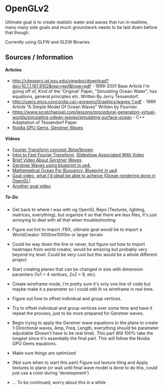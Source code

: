 # OpenGLv2
Ultimate goal is to create realistic water and waves that run in realtime, many many side goals and much groundwork needs to be laid down before that though. 

Currently using GLFW and GLEW Binaries.
## Sources / Information

#### Articles
* http://citeseerx.ist.psu.edu/viewdoc/download?doi=10.1.1.161.9102&rep=rep1&type=pdf - 1999-2001 Base Article I'm going off of, Kind of the 'Original' Paper, "Simulating Ocean Water", has equations, general principles etc. Written By Jerry Tessendorf.
* http://users.encs.concordia.ca/~grogono/Graphics/waves-1.pdf - 1986 Article "A Simple Model Of Ocean Waves" Written by Fournier.
* https://www.scratchapixel.com/lessons/procedural-generation-virtual-worlds/simulating-odean-waves/simulating-surface-ocean - C++ Adaptation of Tessendorf Paper
* [Nvidia GPU Gems, Gerstner Waves](https://developer.nvidia.com/gpugems/gpugems/part-i-natural-effects/chapter-1-effective-water-simulation-physical-models)

#### Videos
* [Fourier Transform concept 3blue1brown](https://www.youtube.com/watch?v=spUNpyF58BY&list=PLJPAgezdQHRH8PKECjIxSL-CBmB8k-2nR&index=2)
* [Intro to Fast Fourier Transform](https://www.youtube.com/watch?v=P4G0hn5QhMs), 
[Slideshow Associated With Video](https://www.slideshare.net/Codemotion/an-introduction-to-realistic-ocean-rendering-through-fft-fabio-suriano-codemotion-rome-2017)
* [Brief Video About Gerstner Waves](https://www.youtube.com/watch?v=V4yZigMSLiU&list=PLJPAgezdQHRH8PKECjIxSL-CBmB8k-2nR&index=1)
* [Gerstner Waves using blueprint in ue4.](https://www.youtube.com/watch?v=ANaER2rvd9M&list=PLJPAgezdQHREuUxXIzpBaGWLBYRJomN_l&index=2)
* [Mathematical Ocean For Buoyancy, Blueprint in ue4](https://www.youtube.com/watch?v=spUNpyF58BY&list=PLJPAgezdQHRH8PKECjIxSL-CBmB8k-2nR&index=2)
* [Goal video, what I'd ideall be able to acheive (Ocean rendering done in OpenGL)](https://www.youtube.com/watch?v=CeJCNmI-B7s&list=PLJPAgezdQHREseDfQ5LaUd5Sn3ONhlXEL&index=1)
* [Another goal video](https://www.youtube.com/watch?v=OQ3D0Q5BlOs&list=PLJPAgezdQHREseDfQ5LaUd5Sn3ONhlXEL&index=2)


##### To-Do
* Get back to where I was with og OpenGL Repo (Textures, lighting, matrices, everything), but organize it so that there are less files, it's just annoying to deal with all that when troubleshooting
* Figure out hot to import .FBX, ultimate goal would be to import a WorldCreator 1000mx1000m or larger terrain
* Could be way down the line or never, but figure out how to import heatmaps from world creator, would be amazing but probably very beyond my level. Could be very cool but this would be a whole different project.
* Start creating planes that can be changed in size with dimension paramters (1x1 = 4 vertices, 2x2 = 9, etc).
* Create wireframe mode, I'm pretty sure it's only one line of code but maybe make it a parameter so I could edit lit vs wireframe in real time.
* Figure out how to offset individual and group vertices.
* Try to offset individual and group vertices over some time and have it repeat the process, just to be more prepared for Gerstner waves.
* Begin trying to apply the Gerstner wave equations to the plane to create 1-Directional waves, Amp, Freq, Length, everything should be parameter adjustable (Doesn't have to be real time). This part Will 100% take the longest since it's essentially the final part. This will follow the Nvidia GPU Gems equations.
* Make sure things are optimized
* (Not sure when to start this part) Figure out texture tiling and Apply textures to plane (or wait until final wave model is done to do this, could just use a color during 'development')

* ... To be continued, worry about this in a while
